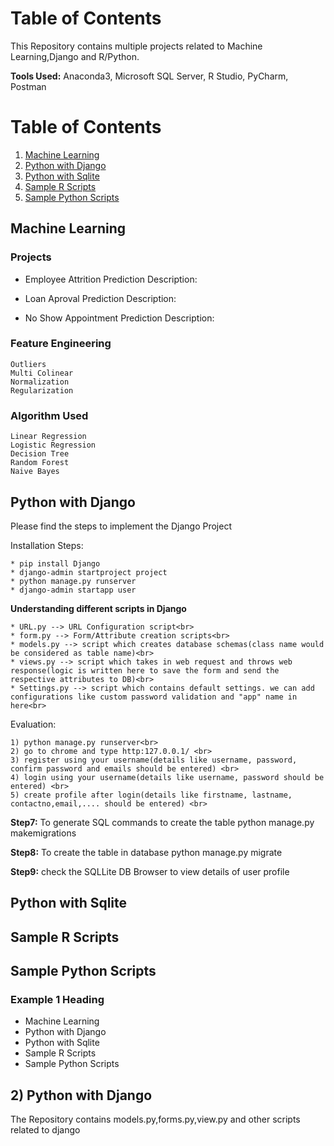 # Table of Contents

This Repository contains multiple projects related to Machine Learning,Django and R/Python.

<b>Tools Used:</b> Anaconda3, Microsoft SQL Server, R Studio, PyCharm, Postman

# Table of Contents
1. [Machine Learning](#machine-learning)
2. [Python with Django](#python-with-django)
3. [Python with Sqlite](#python-with-sqlite)
4. [Sample R Scripts](#sample-r-scripts)
5. [Sample Python Scripts](#sample-python-scripts)


## Machine Learning

### Projects
* Employee Attrition Prediction
  Description: 
  
* Loan Aproval Prediction
  Description:
  
* No Show Appointment Prediction
  Description:

### Feature Engineering
`Outliers`<br>
`Multi Colinear`<br>
`Normalization`<br>
`Regularization`<br>

### Algorithm Used
`Linear Regression`<br>
`Logistic Regression`<br>
`Decision Tree`<br>
`Random Forest`<br>
`Naive Bayes`<br>


## Python with Django

Please find the steps to implement the Django Project

Installation  Steps:
```
* pip install Django
* django-admin startproject project
* python manage.py runserver
* django-admin startapp user
```

<b>Understanding different scripts in Django</b> 
```
* URL.py --> URL Configuration script<br>
* form.py --> Form/Attribute creation scripts<br>
* models.py --> script which creates database schemas(class name would be considered as table name)<br>
* views.py --> script which takes in web request and throws web response(logic is written here to save the form and send the respective attributes to DB)<br>
* Settings.py --> script which contains default settings. we can add configurations like custom password validation and "app" name in here<br>
```
Evaluation:
```
1) python manage.py runserver<br>
2) go to chrome and type http:127.0.0.1/ <br>
3) register using your username(details like username, password, confirm password and emails should be entered) <br>
4) login using your username(details like username, password should be entered) <br>
5) create profile after login(details like firstname, lastname, contactno,email,.... should be entered) <br>
```
<b>Step7:</b> To generate SQL commands to create the table
python manage.py makemigrations

<b>Step8:</b> To create the table in database
python manage.py migrate

<b>Step9:</b> check the SQLLite DB Browser to view details of user profile



## Python with Sqlite
## Sample R Scripts
## Sample Python Scripts

### Example 1 Heading
* Machine Learning 
* Python with Django
* Python with Sqlite
* Sample R Scripts
* Sample Python Scripts



## 2) Python with Django

The Repository contains models.py,forms.py,view.py and other scripts related to django

